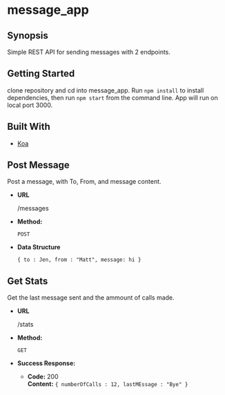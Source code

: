 # message_app

## Synopsis

Simple REST API for sending messages with 2 endpoints.

## Getting Started

clone repository and cd into message_app. Run `npm install` to install dependencies,
then run `npm start` from the command line.
App will run on local port 3000.

## Built With

- [Koa](https://koajs.com/)

## **Post Message**

Post a message, with To, From, and message content.

- **URL**

  /messages

- **Method:**

  `POST`

- **Data Structure**

  `{ to : Jen, from : "Matt", message: hi }`

## **Get Stats**

Get the last message sent and the ammount of calls made.

- **URL**

  /stats

- **Method:**

  `GET`

- **Success Response:**

  - **Code:** 200 <br />
    **Content:** `{ numberOfCalls : 12, lastMEssage : "Bye" }`

